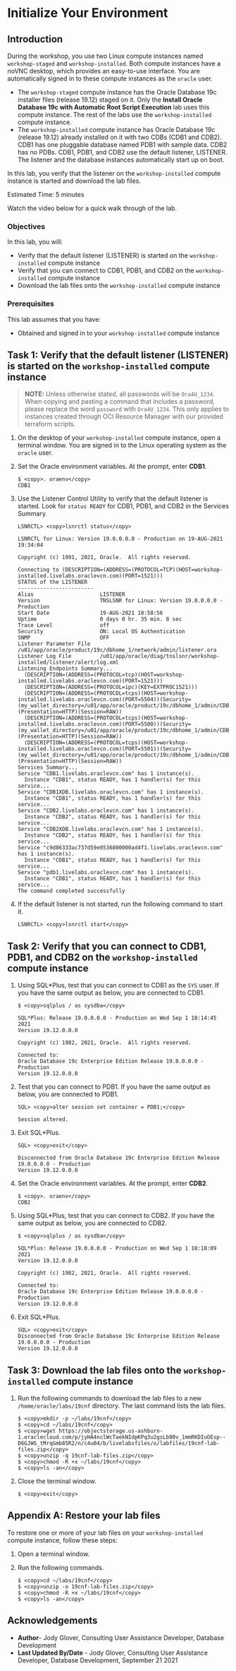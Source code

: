 # Initialize Your Environment

## Introduction

During the workshop, you use two Linux compute instances named `workshop-staged` and `workshop-installed`. Both compute instances have a noVNC desktop, which provides an easy-to-use interface. You are automatically signed in to these compute instances as the `oracle` user.

- The `workshop-staged` compute instance has the Oracle Database 19c installer files (release 19.12) staged on it. Only the **Install Oracle Database 19c with Automatic Root Script Execution** lab uses this compute instance. The rest of the labs use the `workshop-installed` compute instance.
- The `workshop-installed` compute instance has Oracle Database 19c (release 19.12) already installed on it with two CDBs (CDB1 and CDB2). CDB1 has one pluggable database named PDB1 with sample data. CDB2 has no PDBs. CDB1, PDB1, and CDB2 use the default listener, LISTENER. The listener and the database instances automatically start up on boot.

In this lab, you verify that the listener on the `workshop-installed` compute instance is started and download the lab files.

Estimated Time: 5 minutes

Watch the video below for a quick walk through of the lab.

[](youtube:AzWNrlQ3_uo)

### Objectives

In this lab, you will:

- Verify that the default listener (LISTENER) is started on the `workshop-installed` compute instance
- Verify that you can connect to CDB1, PDB1, and CDB2 on the `workshop-installed` compute instance
- Download the lab files onto the `workshop-installed` compute instance

### Prerequisites

This lab assumes that you have:

- Obtained and signed in to your `workshop-installed` compute instance


## Task 1: Verify that the default listener (LISTENER) is started on the `workshop-installed` compute instance

> **NOTE:** Unless otherwise stated, all passwords will be `Ora4U_1234`. When copying and pasting a command that includes a password, please replace the word `password` with `Ora4U_1234`. This only applies to instances created through OCI Resource Manager with our provided terraform scripts.

1. On the desktop of your `workshop-installed` compute instance, open a terminal window. You are signed in to the Linux operating system as the `oracle` user.

2. Set the Oracle environment variables. At the prompt, enter **CDB1**.

    ```
    $ <copy>. oraenv</copy>
    CDB1
    ```

3. Use the Listener Control Utility to verify that the default listener is started. Look for `status READY` for CDB1, PDB1, and CDB2 in the Services Summary.

    ```
    LSNRCTL> <copy>lsnrctl status</copy>

    LSNRCTL for Linux: Version 19.0.0.0.0 - Production on 19-AUG-2021 19:34:04

    Copyright (c) 1991, 2021, Oracle.  All rights reserved.

    Connecting to (DESCRIPTION=(ADDRESS=(PROTOCOL=TCP)(HOST=workshop-installed.livelabs.oraclevcn.com)(PORT=1521)))
    STATUS of the LISTENER
    ------------------------
    Alias                     LISTENER
    Version                   TNSLSNR for Linux: Version 19.0.0.0.0 - Production
    Start Date                19-AUG-2021 18:58:56
    Uptime                    0 days 0 hr. 35 min. 8 sec
    Trace Level               off
    Security                  ON: Local OS Authentication
    SNMP                      OFF
    Listener Parameter File   /u01/app/oracle/product/19c/dbhome_1/network/admin/listener.ora
    Listener Log File         /u01/app/oracle/diag/tnslsnr/workshop-installed/listener/alert/log.xml
    Listening Endpoints Summary...
      (DESCRIPTION=(ADDRESS=(PROTOCOL=tcp)(HOST=workshop-installed.livelabs.oraclevcn.com)(PORT=1521)))
      (DESCRIPTION=(ADDRESS=(PROTOCOL=ipc)(KEY=EXTPROC1521)))
      (DESCRIPTION=(ADDRESS=(PROTOCOL=tcps)(HOST=workshop-installed.livelabs.oraclevcn.com)(PORT=5504))(Security=(my_wallet_directory=/u01/app/oracle/product/19c/dbhome_1/admin/CDB1/xdb_wallet))(Presentation=HTTP)(Session=RAW))
      (DESCRIPTION=(ADDRESS=(PROTOCOL=tcps)(HOST=workshop-installed.livelabs.oraclevcn.com)(PORT=5500))(Security=(my_wallet_directory=/u01/app/oracle/product/19c/dbhome_1/admin/CDB1/xdb_wallet))(Presentation=HTTP)(Session=RAW))
      (DESCRIPTION=(ADDRESS=(PROTOCOL=tcps)(HOST=workshop-installed.livelabs.oraclevcn.com)(PORT=5501))(Security=(my_wallet_directory=/u01/app/oracle/product/19c/dbhome_1/admin/CDB2/xdb_wallet))(Presentation=HTTP)(Session=RAW))
    Services Summary...
    Service "CDB1.livelabs.oraclevcn.com" has 1 instance(s).
      Instance "CDB1", status READY, has 1 handler(s) for this service...
    Service "CDB1XDB.livelabs.oraclevcn.com" has 1 instance(s).
      Instance "CDB1", status READY, has 1 handler(s) for this service...
    Service "CDB2.livelabs.oraclevcn.com" has 1 instance(s).
      Instance "CDB2", status READY, has 1 handler(s) for this service...
    Service "CDB2XDB.livelabs.oraclevcn.com" has 1 instance(s).
      Instance "CDB2", status READY, has 1 handler(s) for this service...
    Service "c9d86333ac737d59e0536800000ad4f1.livelabs.oraclevcn.com" has 1 instance(s).
      Instance "CDB1", status READY, has 1 handler(s) for this service...
    Service "pdb1.livelabs.oraclevcn.com" has 1 instance(s).
      Instance "CDB1", status READY, has 1 handler(s) for this service...
    The command completed successfully
    ```

4. If the default listener is not started, run the following command to start it.

    ```
    LSNRCTL> <copy>lsnrctl start</copy>
    ```

## Task 2: Verify that you can connect to CDB1, PDB1, and CDB2 on the `workshop-installed` compute instance

1. Using SQL*Plus, test that you can connect to CDB1 as the `SYS` user. If you have the same output as below, you are connected to CDB1.

    ```
    $ <copy>sqlplus / as sysdba</copy>

    SQL*Plus: Release 19.0.0.0.0 - Production on Wed Sep 1 18:14:45 2021
    Version 19.12.0.0.0

    Copyright (c) 1982, 2021, Oracle.  All rights reserved.

    Connected to:
    Oracle Database 19c Enterprise Edition Release 19.0.0.0.0 - Production
    Version 19.12.0.0.0
    ```

2. Test that you can connect to PDB1. If you have the same output as below, you are connected to PDB1.

    ```
    SQL> <copy>alter session set container = PDB1;</copy>

    Session altered.
    ```

3. Exit SQL*Plus.

    ```
    SQL> <copy>exit</copy>

    Disconnected from Oracle Database 19c Enterprise Edition Release 19.0.0.0.0 - Production
    Version 19.12.0.0.0
    ```

4. Set the Oracle environment variables. At the prompt, enter **CDB2**.

    ```
    $ <copy>. oraenv</copy>
    CDB2
    ```

5. Using SQL*Plus, test that you can connect to CDB2. If you have the same output as below, you are connected to CDB2.

    ```
    $ <copy>sqlplus / as sysdba</copy>

    SQL*Plus: Release 19.0.0.0.0 - Production on Wed Sep 1 18:18:09 2021
    Version 19.12.0.0.0

    Copyright (c) 1982, 2021, Oracle.  All rights reserved.

    Connected to:
    Oracle Database 19c Enterprise Edition Release 19.0.0.0.0 - Production
    Version 19.12.0.0.0
    ```

6. Exit SQL*Plus.

    ```
    SQL> <copy>exit</copy>
    Disconnected from Oracle Database 19c Enterprise Edition Release 19.0.0.0.0 - Production
    Version 19.12.0.0.0
    ```

## Task 3: Download the lab files onto the `workshop-installed` compute instance

1. Run the following commands to download the lab files to a new `/home/oracle/labs/19cnf` directory. The last command lists the lab files.

    ```
    $ <copy>mkdir -p ~/labs/19cnf</copy>
    $ <copy>cd ~/labs/19cnf</copy>
    $ <copy>wget https://objectstorage.us-ashburn-1.oraclecloud.com/p/jyHA4nclWcTaekNIdpKPq3u2gsLb00v_1mmRKDIuOEsp--D6GJWS_tMrqGmb85R2/n/c4u04/b/livelabsfiles/o/labfiles/19cnf-lab-files.zip</copy>
    $ <copy>unzip -q 19cnf-lab-files.zip</copy>
    $ <copy>chmod -R +x ~/labs/19cnf</copy>
    $ <copy>ls -an</copy>
    ```

2. Close the terminal window.

    ```
    $ <copy>exit</copy>
    ```

## Appendix A: Restore your lab files

To restore one or more of your lab files on your `workshop-installed` compute instance, follow these steps:

1. Open a terminal window.

2. Run the following commands.

    ```
    $ <copy>cd ~/labs/19cnf</copy>
    $ <copy>unzip -o 19cnf-lab-files.zip</copy>
    $ <copy>chmod -R +x ~/labs/19cnf</copy>
    $ <copy>ls -an</copy>
    ```


## Acknowledgements

- **Author**- Jody Glover, Consulting User Assistance Developer, Database Development
- **Last Updated By/Date** - Jody Glover, Consulting User Assistance Developer, Database Development, September 21 2021
